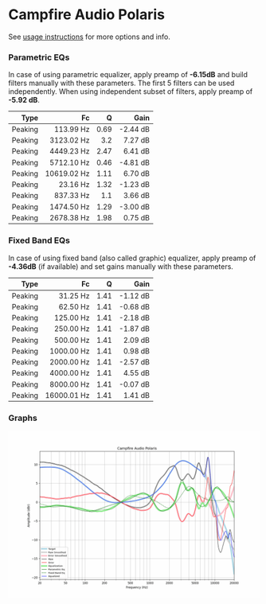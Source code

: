 # Campfire Audio Polaris
See [usage instructions](https://github.com/jaakkopasanen/AutoEq#usage) for more options and info.

### Parametric EQs
In case of using parametric equalizer, apply preamp of **-6.15dB** and build filters manually
with these parameters. The first 5 filters can be used independently.
When using independent subset of filters, apply preamp of **-5.92 dB**.

| Type    | Fc          |    Q | Gain     |
|--------:|------------:|-----:|---------:|
| Peaking | 113.99 Hz   | 0.69 | -2.44 dB |
| Peaking | 3123.02 Hz  | 3.2  | 7.27 dB  |
| Peaking | 4449.23 Hz  | 2.47 | 6.41 dB  |
| Peaking | 5712.10 Hz  | 0.46 | -4.81 dB |
| Peaking | 10619.02 Hz | 1.11 | 6.70 dB  |
| Peaking | 23.16 Hz    | 1.32 | -1.23 dB |
| Peaking | 837.33 Hz   | 1.1  | 3.66 dB  |
| Peaking | 1474.50 Hz  | 1.29 | -3.00 dB |
| Peaking | 2678.38 Hz  | 1.98 | 0.75 dB  |

### Fixed Band EQs
In case of using fixed band (also called graphic) equalizer, apply preamp of **-4.36dB**
(if available) and set gains manually with these parameters.

| Type    | Fc          |    Q | Gain     |
|--------:|------------:|-----:|---------:|
| Peaking | 31.25 Hz    | 1.41 | -1.12 dB |
| Peaking | 62.50 Hz    | 1.41 | -0.68 dB |
| Peaking | 125.00 Hz   | 1.41 | -2.18 dB |
| Peaking | 250.00 Hz   | 1.41 | -1.87 dB |
| Peaking | 500.00 Hz   | 1.41 | 2.09 dB  |
| Peaking | 1000.00 Hz  | 1.41 | 0.98 dB  |
| Peaking | 2000.00 Hz  | 1.41 | -2.57 dB |
| Peaking | 4000.00 Hz  | 1.41 | 4.55 dB  |
| Peaking | 8000.00 Hz  | 1.41 | -0.07 dB |
| Peaking | 16000.01 Hz | 1.41 | 1.41 dB  |

### Graphs
![](./Campfire%20Audio%20Polaris.png)